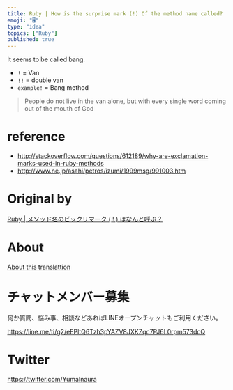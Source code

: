 ```yaml
---
title: Ruby | How is the surprise mark (!) Of the method name called?
emoji: "🖥"
type: "idea"
topics: ["Ruby"]
published: true
---
```


It seems to be called bang.

- `!` = Van 
- `!!` = double van 
- `example!` = Bang method 

> People do not live in the van alone, but with every single word coming out of the mouth of God

# reference 

- http://stackoverflow.com/questions/612189/why-are-exclamation-marks-used-in-ruby-methods 
- http://www.ne.jp/asahi/petros/izumi/1999msg/991003.htm 


# Original by
[Ruby | メソッド名のビックリマーク ( ! ) はなんと呼ぶ？](https://qiita.com/Yinaura/items/e2fdf4984e13c10cd829)

# About

[About this translattion](https://qiita.com/YumaInaura/items/7f6fd1e9310a6816469a)








<!-- Update From Qiita API -->

# チャットメンバー募集


何か質問、悩み事、相談などあればLINEオープンチャットもご利用ください。

https://line.me/ti/g2/eEPltQ6Tzh3pYAZV8JXKZqc7PJ6L0rpm573dcQ





# Twitter


https://twitter.com/YumaInaura


<!-- Update From Qiita API -->


